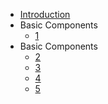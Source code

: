 <!-- docs/_sidebar.md -->

- [Introduction](/)
- Basic Components
  - [1](docs/01.md '01')
- Basic Components
  - [2](docs/02.md '02')
  - [3](docs/03.md '03')
  - [4](docs/04.md '04')
  - [5](docs/05.md '05')
